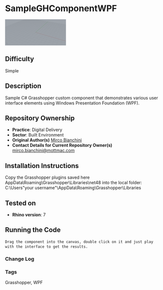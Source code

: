 # SampleGHComponentWPF

![Screenshot](/thumbnail.png)

## Difficulty 
Simple

## Description 
Sample C# Grasshopper custom component that demonstrates various user interface elements using Windows Presentation Foundation (WPF).

## Repository Ownership
* **Practice**: Digital Delivery
* **Sector**: Built Environment
* **Original Author(s)** [Mirco Bianchini](https://github.com/sonomirco)
* **Contact Details for Current Repository Owner(s)** mirco.bianchini@mottmac.com

## Installation Instructions
Copy the Grasshopper plugins saved here AppData\Roaming\Grasshopper\Libraries\net48 into the local folder:
C:\Users\"your username"\AppData\Roaming\Grasshopper\Libraries

## Tested on
* **Rhino version**: 7

## Running the Code
 ```
Drag the component into the canvas, double click on it and just play with the interface to get the results.

```
### Change Log 

### Tags 
Grasshopper, WPF

